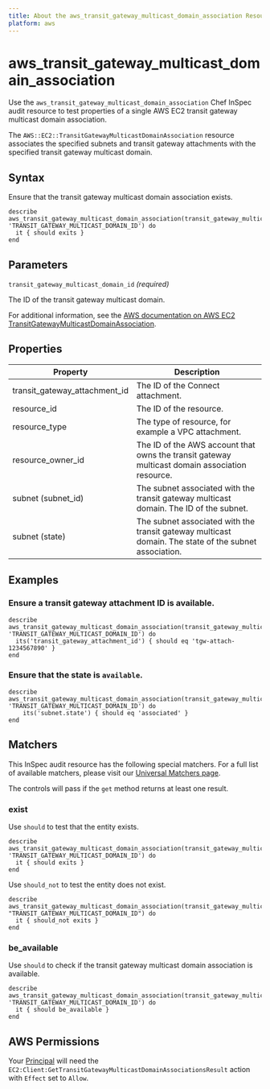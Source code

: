 ```yaml
---
title: About the aws_transit_gateway_multicast_domain_association Resource
platform: aws
---
```


# aws\_transit\_gateway\_multicast\_domain\_association

Use the `aws_transit_gateway_multicast_domain_association` Chef InSpec audit resource to test properties of a single AWS EC2 transit gateway multicast domain association.

The `AWS::EC2::TransitGatewayMulticastDomainAssociation` resource associates the specified subnets and transit gateway attachments with the specified transit gateway multicast domain.

## Syntax

Ensure that the transit gateway multicast domain association exists.

    describe aws_transit_gateway_multicast_domain_association(transit_gateway_multicast_domain_id: 'TRANSIT_GATEWAY_MULTICAST_DOMAIN_ID') do
      it { should exits }
    end

## Parameters

`transit_gateway_multicast_domain_id` _(required)_

The ID of the transit gateway multicast domain.

For additional information, see the [AWS documentation on AWS EC2 TransitGatewayMulticastDomainAssociation](https://docs.aws.amazon.com/AWSCloudFormation/latest/UserGuide/aws-resource-ec2-transitgatewaymulticastdomainassociation.html).

## Properties

| Property | Description|
| --- | --- |
| transit_gateway_attachment_id | The ID of the Connect attachment. |
| resource_id | The ID of the resource. |
| resource_type | The type of resource, for example a VPC attachment. |
| resource_owner_id | The ID of the AWS account that owns the transit gateway multicast domain association resource. |
| subnet (subnet_id) | The subnet associated with the transit gateway multicast domain. The ID of the subnet. |
| subnet (state) | The subnet associated with the transit gateway multicast domain. The state of the subnet association. |

## Examples

### Ensure a transit gateway attachment ID is available.

    describe aws_transit_gateway_multicast_domain_association(transit_gateway_multicast_domain_id: 'TRANSIT_GATEWAY_MULTICAST_DOMAIN_ID') do
      its('transit_gateway_attachment_id') { should eq 'tgw-attach-1234567890' }
    end

### Ensure that the state is `available`.

    describe aws_transit_gateway_multicast_domain_association(transit_gateway_multicast_domain_id: 'TRANSIT_GATEWAY_MULTICAST_DOMAIN_ID') do
        its('subnet.state') { should eq 'associated' }
    end

## Matchers

This InSpec audit resource has the following special matchers. For a full list of available matchers, please visit our [Universal Matchers page](https://www.inspec.io/docs/reference/matchers/).

The controls will pass if the `get` method returns at least one result.

### exist

Use `should` to test that the entity exists.

    describe aws_transit_gateway_multicast_domain_association(transit_gateway_multicast_domain_id: 'TRANSIT_GATEWAY_MULTICAST_DOMAIN_ID') do
      it { should exits }
    end

Use `should_not` to test the entity does not exist.

    describe aws_transit_gateway_multicast_domain_association(transit_gateway_multicast_domain_id: "TRANSIT_GATEWAY_MULTICAST_DOMAIN_ID") do
      it { should_not exits }
    end

### be_available

Use `should` to check if the transit gateway multicast domain association is available.

    describe aws_transit_gateway_multicast_domain_association(transit_gateway_multicast_domain_id: 'TRANSIT_GATEWAY_MULTICAST_DOMAIN_ID') do
      it { should be_available }
    end

## AWS Permissions

Your [Principal](https://docs.aws.amazon.com/IAM/latest/UserGuide/intro-structure.html#intro-structure-principal) will need the `EC2:Client:GetTransitGatewayMulticastDomainAssociationsResult` action with `Effect` set to `Allow`.
